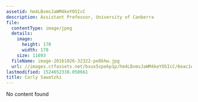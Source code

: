 ```yaml
---
assetid: hm4LBvmsJaWM4keYOSIcC
description: Assistant Professor, University of Canberra
file:
  contentType: image/jpeg
  details:
    image:
      height: 170
      width: 170
    size: 11693
  fileName: image-20161026-32322-pe8khw.jpg
  url: //images.ctfassets.net/bsux5spekp1p/hm4LBvmsJaWM4keYOSIcC/6eac1e2d270c506ff5e12033facfd59f/image-20161026-32322-pe8khw.jpg
lastmodified: 1524652338.050661
title: Carly Sawatzki
---
```

No content found